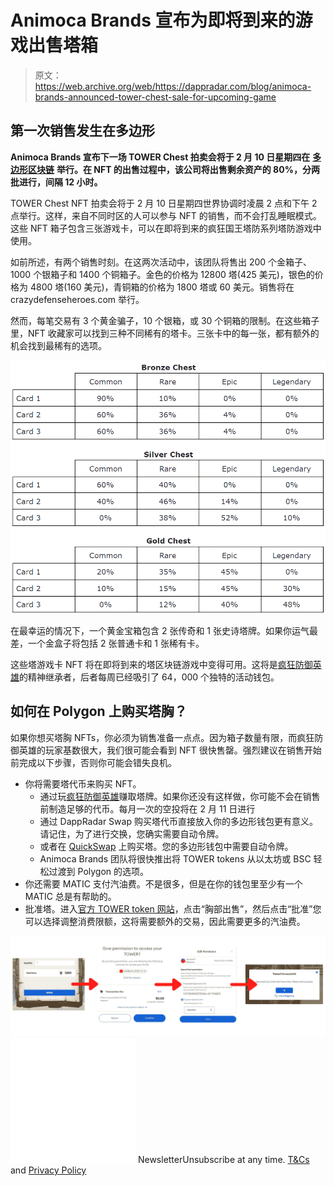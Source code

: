 # Animoca Brands 宣布为即将到来的游戏出售塔箱

> 原文：<https://web.archive.org/web/https://dappradar.com/blog/animoca-brands-announced-tower-chest-sale-for-upcoming-game>

## 第一次销售发生在多边形

**Animoca Brands 宣布下一场 TOWER Chest 拍卖会将于 2 月 10 日星期四在** [**多边形区块链**](https://web.archive.org/web/20221006043639/https://dappradar.com/rankings/protocol/polygon) **举行。在 NFT 的出售过程中，该公司将出售剩余资产的 80%，分两批进行，间隔 12 小时。**

TOWER Chest NFT 拍卖会将于 2 月 10 日星期四世界协调时凌晨 2 点和下午 2 点举行。这样，来自不同时区的人可以参与 NFT 的销售，而不会打乱睡眠模式。这些 NFT 箱子包含三张游戏卡，可以在即将到来的疯狂国王塔防系列塔防游戏中使用。

如前所述，有两个销售时刻。在这两次活动中，该团队将售出 200 个金箱子、1000 个银箱子和 1400 个铜箱子。金色的价格为 12800 塔(425 美元)，银色的价格为 4800 塔(160 美元)，青铜箱的价格为 1800 塔或 60 美元。销售将在 crazydefenseheroes.com 举行。

然而，每笔交易有 3 个黄金骗子，10 个银箱，或 30 个铜箱的限制。在这些箱子里，NFT 收藏家可以找到三种不同稀有的塔卡。三张卡中的每一张，都有额外的机会找到最稀有的选项。

![](img/2b98ada4b4db5855e712e567e5bb57bb.png)

在最幸运的情况下，一个黄金宝箱包含 2 张传奇和 1 张史诗塔牌。如果你运气最差，一个金盒子将包括 2 张普通卡和 1 张稀有卡。

这些塔游戏卡 NFT 将在即将到来的塔区块链游戏中变得可用。这将是[疯狂防御英雄](https://web.archive.org/web/20221006043639/https://dappradar.com/polygon/games/crazy-defense-heroes)的精神继承者，后者每周已经吸引了 64，000 个独特的活动钱包。

## 如何在 Polygon 上购买塔胸？

如果你想买塔胸 NFTs，你必须为销售准备一点点。因为箱子数量有限，而疯狂防御英雄的玩家基数很大，我们很可能会看到 NFT 很快售罄。强烈建议在销售开始前完成以下步骤，否则你可能会错失良机。

*   你将需要塔代币来购买 NFT。
    *   通过玩[疯狂防御英雄](https://web.archive.org/web/20221006043639/https://dappradar.com/polygon/games/crazy-defense-heroes)赚取塔牌。如果你还没有这样做，你可能不会在销售前制造足够的代币。每月一次的空投将在 2 月 11 日进行
    *   通过 DappRadar Swap 购买塔代币直接放入你的多边形钱包更有意义。请记住，为了进行交换，您确实需要自动令牌。
    *   或者在 [QuickSwap](https://web.archive.org/web/20221006043639/https://dappradar.com/polygon/exchanges/quickswaphttps://dappradar.com/polygon/exchanges/quickswaphttps://dappradar.com/polygon/exchanges/quickswaphttps://dappradar.com/polygon/exchanges/quickswaphttps://dappradar.com/polygon/exchanges/quickswaphttps://dappradar.com/polygon/exchanges/quickswaphttps://dappradar.com/polygon/exchanges/quickswaphttps://dappradar.com/polygon/exchanges/quickswaphttps://dappradar.com/polygon/exchanges/quickswaphttps://dappradar.com/polygon/exchanges/quickswap) 上购买塔。您的多边形钱包中需要自动令牌。
    *   Animoca Brands 团队将很快推出将 TOWER tokens 从以太坊或 BSC 轻松过渡到 Polygon 的选项。
*   你还需要 MATIC 支付汽油费。不是很多，但是在你的钱包里至少有一个 MATIC 总是有帮助的。
*   批准塔。进入[官方 TOWER token 网站](https://web.archive.org/web/20221006043639/https://www.crazydefenseheroes.com/)，点击“胸部出售”，然后点击“批准”您可以选择调整消费限额，这将需要额外的交易，因此需要更多的汽油费。

![](img/e1f2799ad7aac72fc20abb607593efbe.png)![](img/6d5a4a2d609c56e1a5771717e54ba759.png) NewsletterUnsubscribe at any time. [T&Cs](https://web.archive.org/web/20221006043639/https://dappradar.com/terms) and [Privacy Policy](https://web.archive.org/web/20221006043639/https://dappradar.com/privacy-policy)
